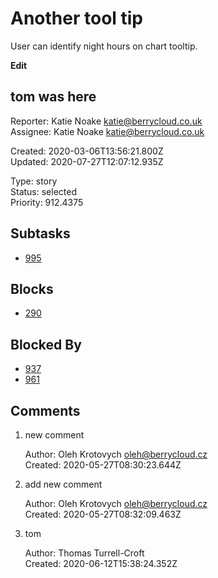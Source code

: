 # Another tool tip

User can identify night hours on chart tooltip.

**Edit**

## **tom was here**

Reporter: Katie Noake <katie@berrycloud.co.uk>  
Assignee: Katie Noake <katie@berrycloud.co.uk>

Created: 2020-03-06T13:56:21.800Z  
Updated: 2020-07-27T12:07:12.935Z

Type: story  
Status: selected  
Priority: 912.4375

## Subtasks
- [995](995.md "hello")

## Blocks
- [290](290.md "Favorite spots design")

## Blocked By
- [937](937.md "A different title 🍋🎸 ****")
- [961](961.md "User detail tabs")

## Comments
1.  new comment

    Author: Oleh Krotovych <oleh@berrycloud.cz>  
    Created: 2020-05-27T08:30:23.644Z  

2.  add new comment

    Author: Oleh Krotovych <oleh@berrycloud.cz>  
    Created: 2020-05-27T08:32:09.463Z  

3.  tom

    Author: Thomas Turrell-Croft  
    Created: 2020-06-12T15:38:24.352Z  
